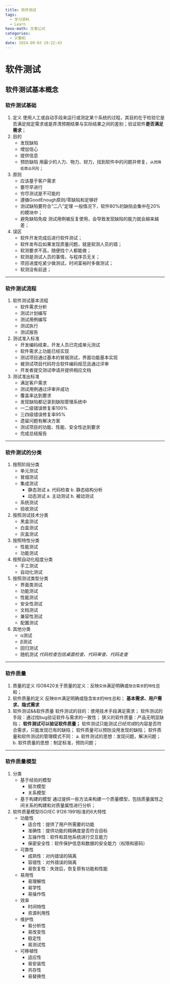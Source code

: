 ```yaml
---
title: 软件测试
tags:
  - 学习资料
  - Learn
hexo-math: 文章公式
categories: 
  - 计算机
date: 2024-09-03 19:22:43
---
```

# 软件测试
## 软件测试基本概念
### 软件测试基础
1. 定义
使用人工或自动手段来运行或测定某个系统的过程，其目的在于检验它是否满足规定需求或是弄清预期结果与实际结果之间的差别；验证软件**是否满足需求**；
2. 目的
    - 发现缺陷
    - 增加信心
    - 提供信息
    - 预防缺陷
用最少的人力、物力、财力，找到软件中的问题并修复，`从而降低商业风险`；
3. 原则
    - 应该基于客户需求
    - 要尽早进行
    - 穷尽测试是不可能的
    - 遵循GoodEnough原则/零缺陷和足够好
    - 测试缺陷要符合“二八”定理
一般情况下，软件80%的缺陷会集中在20%的模块中；
    - 避免缺陷免疫
测试用例被反复使用，会导致发现缺陷的能力就会越来越差；
4. 误区
    - 软件开发完成后进行软件测试；
    - 软件发布后如果发现质量问题，就是软测人员的错；
    - 软测要求不高，随便找个人都能做；
    - 软测是测试人员的事情，与程序员无关；
    - 项目进度吃紧少做测试，时间富裕时多做测试；
    - 软测没有前途；
---

### 软件测试流程
1. 软件测试基本流程
   - 软件需求分析
   - 测试计划编写
   - 测试用例编写
   - 测试执行
   - 测试报告
2. 测试准入标准
   - 开发编码结束，开发人员已完成单元测试
   - 软件需求上功能已经实现
   - 测试项目通过基本的冒烟测试，界面功能基本实现
   - 被测试项目代码符合软件编码规范且通过评审
   - 开发者提交测试申请并提供相应文档
3. 测试准出标准
   - 满足客户需求
   - 测试用例通过评审并成功
   - 覆盖率达到要求
   - 发现缺陷都记录到缺陷管理系统中
   - 一二级错误修复率100%
   - 三四级错误修复率95%
   - 遗留问题有解决方案
   - 测试项目的功能、性能、安全性达到要求
   - 完成总结报告
---

### 软件测试的分类
1. 按照阶段分类
   - 单元测试
   - 冒烟测试
   - 集成测试
     - 静态测试
a. 代码检查
b. 静态结构分析
     - 动态测试
a. 主动测试
b. 被动测试
   - 系统测试
   - 验收测试
2. 按照测试技术分类
   - 黑盒测试
   - 白盒测试
   - 灰盒测试
3. 按照特性分类
   - 性能测试
   - 功能测试
4. 按照自动化程度分类
   - 手工测试
   - 自动化测试
5. 按照测试类型分类
   - 界面类测试
   - 功能测试
   - 性能测试
   - 安全性测试
   - 文档测试
   - 兼容性测试
   - 配置测试
6. 其他分类
   - α测试
   - β测试
   - 回归测试
   - 随机测试
*代码检查包括桌面检查、代码审查、代码走查*
---

### 软件质量
1. 质量的定义
ISO8420关于质量的定义：反映`实体`满足明确或`隐含需求`的`特性`总和；
2. 软件质量的定义
反映`软件`满足明确或隐含`需求`的`特性`总和；
**基本需求、用户需求、隐式需求**
3. 软件测试&&软件质量
软件测试的目的：使用技术手段满足需求；
软件测试的手段：通过找bug验证软件与需求的一致性；
狭义的软件质量：产品无明显缺陷；
**软件测试可以验证软件质量；**
软件测试只能测试*已经完成*的内容是否符合需求，只能发现已有的缺陷；
软件质量可以预防没用发现的缺陷；
软件质量和软件测试的管理模式不同：
a. 软件测试的思想：发现问题，解决问题；
b. 软件质量的思想：制定标准，预防问题；
---

### 软件质量模型
1. 分类
   - 基于经验的模型
     - 层次模型
     - 关系模型
   - 基于构建的模型
通过提供一些方法来构建一个质量模型，包括质量属性之间关系的构建和对质量属性进行分析；
2. 软件质量模型ISO/IEC 9126:1991标准的6大特性
   - 功能性
     - 适合性：提供了用户所需要的功能
     - 准确性：提供功能的精确度是否符合目标
     - 互操作性：软件和其他系统进行交互能力
     - 保密安全性：软件保护信息和数据的安全能力（权限和密码）
   - 可靠性
     - 成熟性：对内错误的隔离
     - 容错性：对外错误的隔离
     - 易恢复性：失效后，恢复原有功能和性能
   - 易用性
     - 易理解性
     - 易学性
     - 易操作性
   - 效率
     - 时间特性
     - 资源利用性
   - 维护性
     - 易分析性
     - 易改变性
     - 稳定性
     - 易测试性
   - 可移植性
     - 适应性
     - 易安装性
     - 共存性
     - 易替换性